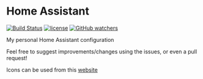 # Home Assistant

[![Build Status](https://travis-ci.org/adamrees89/home-assistant.svg?branch=master)](https://travis-ci.org/adamrees89/home-assistant)
[![license](https://img.shields.io/github/license/mashape/apistatus.svg)](http://choosealicense.com/licenses/mit/)
[![GitHub watchers](https://img.shields.io/github/watchers/badges/shields.svg?style=social&label=Watch)](https://github.com/adamrees89/home-assistant/subscription)

My personal Home Assistant configuration

Feel free to suggest improvements/changes using the issues, or even a pull request!


Icons can be used from this [website](https://materialdesignicons.com/)
